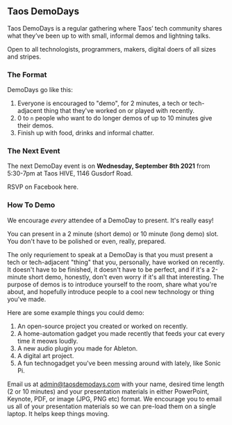 ## Taos DemoDays

Taos DemoDays is a regular gathering where Taos’ tech community shares what they’ve been up to with small, informal demos and lightning talks.

Open to all technologists, programmers, makers, digital doers of all sizes and stripes. 

### The Format

DemoDays go like this:

1. Everyone is encouraged to "demo", for 2 minutes, a tech or tech-adjacent thing that they've worked on or played with recently.
2. 0 to `n` people who want to do longer demos of up to 10 minutes give their demos.
3. Finish up with food, drinks and informal chatter.

### The Next Event

The next DemoDay event is on **Wednesday, September 8th 2021** from 5:30-7pm at Taos HIVE, 1146 Gusdorf Road.

RSVP on Facebook here.

### How To Demo

We encourage _every_ attendee of a DemoDay to present. It's really easy!

You can present in a 2 minute (short demo) or 10 minute (long demo) slot. You don't have to be polished or even, really, prepared.

The only requriement to speak at a DemoDay is that you must present a tech or tech-adjacent "thing" that you, personally, have worked on recently. It doesn't have to be finished, it doesn't have to be perfect, and if it's a 2-minute short demo, honestly, don't even worry if it's all that interesting. The purpose of demos is to introduce yourself to the room, share what you're about, and hopefully introduce people to a cool new technology or thing you've made.

Here are some example things you could demo:

1. An open-source project you created or worked on recently.
2. A home-automation gadget you made recently that feeds your cat every time it meows loudly.
3. A new audio plugin you made for Ableton.
4. A digital art project.
5. A fun technogadget you've been messing around with lately, like Sonic Pi.

Email us at admin@taosdemodays.com with your name, desired time length (2 or 10 minutes) and your presentation materials in either PowerPoint, Keynote, PDF, or image (JPG, PNG etc) format. We encourage you to email us all of your presentation materials so we can pre-load them on a single laptop. It helps keep things moving.
